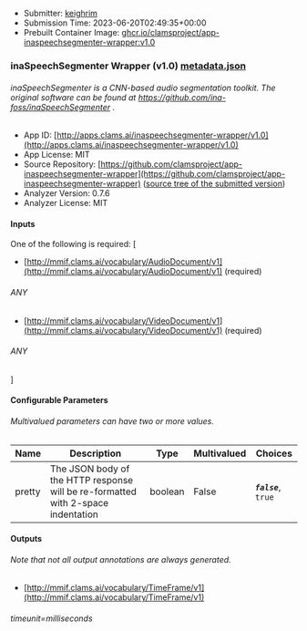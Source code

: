 
* Submitter: [keighrim](https://github.com/keighrim)
* Submission Time: 2023-06-20T02:49:35+00:00
* Prebuilt Container Image: [ghcr.io/clamsproject/app-inaspeechsegmenter-wrapper:v1.0](https://github.com/clamsproject/app-inaspeechsegmenter-wrapper/pkgs/container/app-inaspeechsegmenter-wrapper/v1.0)


### inaSpeechSegmenter Wrapper (v1.0) [metadata.json](metadata.json)
###### inaSpeechSegmenter is a CNN-based audio segmentation toolkit. The original software can be found at https://github.com/ina-foss/inaSpeechSegmenter .

* App ID: [http://apps.clams.ai/inaspeechsegmenter-wrapper/v1.0](http://apps.clams.ai/inaspeechsegmenter-wrapper/v1.0)
* App License: MIT
* Source Repository: [https://github.com/clamsproject/app-inaspeechsegmenter-wrapper](https://github.com/clamsproject/app-inaspeechsegmenter-wrapper) ([source tree of the submitted version](https://github.com/clamsproject/app-inaspeechsegmenter-wrapper/tree/v1.0))
* Analyzer Version: 0.7.6
* Analyzer License: MIT


#### Inputs
One of the following is required: [
* [http://mmif.clams.ai/vocabulary/AudioDocument/v1](http://mmif.clams.ai/vocabulary/AudioDocument/v1) (required)
###### ANY
* [http://mmif.clams.ai/vocabulary/VideoDocument/v1](http://mmif.clams.ai/vocabulary/VideoDocument/v1) (required)
###### ANY
]


#### Configurable Parameters
###### Multivalued parameters can have two or more values.

|Name|Description|Type|Multivalued|Choices|
|----|-----------|----|-----------|-------|
|pretty|The JSON body of the HTTP response will be re-formatted with 2-space indentation|boolean|False|**_`false`_**, `true`|


#### Outputs
###### Note that not all output annotations are always generated.
* [http://mmif.clams.ai/vocabulary/TimeFrame/v1](http://mmif.clams.ai/vocabulary/TimeFrame/v1) 
###### timeunit=milliseconds
